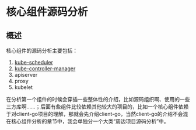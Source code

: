# 核心组件源码分析

## 概述

核心组件的源码分析主要包括：

1. [kube-scheduler](./scheduler/README.md)
2. [kube-controller-manager](./controller-manager/README.md)
3. apiserver
4. proxy
5. kubelet

在分析第一个组件的时候会穿插一些整体性的介绍，比如源码组织啊、使用的一些三方库啊……；后面有些组件比较依赖其他较大的项目的，比如一个核心组件依赖于对client-go项目的理解，那就会先介绍client-go，当然client-go的介绍不会混在核心组件分析的章节中，我会单独分一个大类“周边项目源码分析”中。